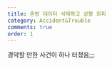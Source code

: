```yaml
---
title: 혼방 데이터 삭제하고 상황 회피
category: Accident&Trouble
comments: true
order: 1
---
```


경악할 만한 사건이 하나 터졌음;;;





